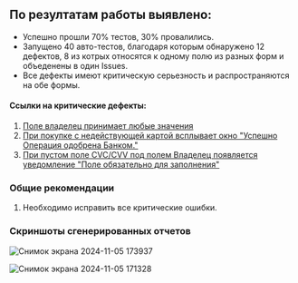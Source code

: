 ## По резултатам работы выявлено: 
* Успешно прошли 70% тестов, 30% провалились.
* Запущено 40 авто-тестов, благодаря которым обнаружено 12 дефектов, 8 из котрых относятся к одному полю из разных форм и объеденены в один Issues. 
* Все дефекты имеют критическую серьезность и распространяются на обе формы. 

#### Ссылки на критические дефекты:
1. [Поле владелец принимает любые значения ](https://github.com/ElenaVSkr/New-journey/issues/2)
2. [При покупке с недействующей картой всплывает окно "Успешно Операция одобрена Банком."](https://github.com/ElenaVSkr/New-journey/issues/1)
3. [При пустом поле CVC/CVV под полем Владелец появляется уведомление "Поле обязательно для заполнения"](https://github.com/ElenaVSkr/New-journey/issues/3)

### Общие рекомендации
1. Необходимо исправить все критические ошибки.

### Скриншоты сгенерированных отчетов
![Снимок экрана 2024-11-05 173937](https://github.com/user-attachments/assets/2c71d933-69c0-4fe3-937b-2519b0bf8f1b)

![Снимок экрана 2024-11-05 171328](https://github.com/user-attachments/assets/5805b501-8932-4d89-8c3a-d51eed8a0d18)

